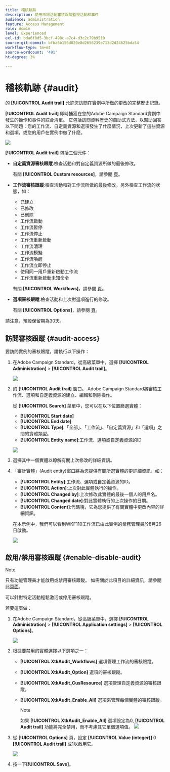 ```yaml
---
title: 稽核軌跡
description: 使用市場活動審核跟蹤監視活動和事件
audience: administration
feature: Access Management
role: Admin
level: Experienced
exl-id: bda6f8d5-3bcf-498c-a7c4-d3c2c79b9510
source-git-commit: bfba6b156d020e8d2656239e713d2d24625bda54
workflow-type: tm+mt
source-wordcount: '491'
ht-degree: 3%

---
```


# 稽核軌跡 {#audit}

的 **[!UICONTROL Audit trail]** 允許您訪問在實例中所做的更改的完整歷史記錄。

**[!UICONTROL Audit trail]** 即時捕獲在您的Adobe Campaign Standard實例中發生的操作和事件的綜合清單。 它包括訪問資料歷史的自助式方法，以幫助回答以下問題：您的工作流、自定義資源和選項發生了什麼情況，上次更新了這些資源和選項，或您的用戶在實例中做了什麼。

![](assets/audit-trail.png)

**[!UICONTROL Audit trail]** 包括三個元件：

* **自定義資源審核跟蹤**:檢查活動和對自定義資源所做的最後修改。

   有關 **[!UICONTROL Custom resources]**，請參閱 [頁](../../developing/using/key-steps-to-add-a-resource.md)。

* **工作流審核跟蹤**:檢查活動和對工作流所做的最後修改，另外檢查工作流的狀態，如：

   * 已建立
   * 已修改
   * 已刪除
   * 工作流啟動
   * 工作流暫停
   * 工作流停止
   * 工作流重新啟動
   * 工作流清理
   * 工作流模擬
   * 工作流喚醒
   * 工作流立即停止
   * 使用同一用戶重新啟動工作流
   * 工作流重新啟動未知命令

   有關 **[!UICONTROL Workflows]**，請參閱 [頁](../../automating/using/get-started-workflows.md)。

* **選項審核跟蹤**:檢查活動和上次對選項進行的修改。

   有關 **[!UICONTROL Options]**，請參閱 [頁](../../administration/using/about-campaign-standard-settings.md)。

請注意，預設保留期為30天。

## 訪問審核跟蹤 {#audit-access}

要訪問實例的審核跟蹤，請執行以下操作：

1. 在Adobe Campaign Standard，從高級菜單中，選擇 **[!UICONTROL Administration]** > **[!UICONTROL Audit trail]**。

   ![](assets/audit-trail.png)

1. 的 **[!UICONTROL Audit trail]** 窗口。 Adobe Campaign Standard將審核工作流、選項和自定義資源的建立、編輯和刪除操作。

   從 **[!UICONTROL Search]** 菜單中，您可以在以下位置篩選實體：

   * **[!UICONTROL Start date]**
   * **[!UICONTROL End date]**
   * **[!UICONTROL Type]**:「全部」、「工作流」、「自定義資源」和「選項」之間的實體類型。
   * **[!UICONTROL Entity name]**:工作流、選項或自定義資源的ID

   ![](assets/audit-trail_2.png)

1. 選擇其中一個實體以瞭解有關上次修改的詳細資訊。

1. 「審計實體」(Audit entity)窗口將為您提供有關所選實體的更詳細資訊，如：

   * **[!UICONTROL Entity]**:工作流、選項或自定義資源的ID。
   * **[!UICONTROL Action]**:上次對此實體執行的操作。
   * **[!UICONTROL Changed by]**:上次修改此實體的最後一個人的用戶名。
   * **[!UICONTROL Changed date]**:對此實體執行的上次操作的日期。
   * **[!UICONTROL Content]**:代碼塊，它為您提供了有關實體中更改內容的詳細資訊。

   在本示例中，我們可以看到WKF110工作流已由此實例的業務管理員於8月26日啟動。

   ![](assets/audit-trail_3.png)

## 啟用/禁用審核跟蹤 {#enable-disable-audit}

>[!NOTE]
>
> 只有功能管理員才能啟用或禁用審核跟蹤。 如需關於此項目的詳細資訊，請參閱此[頁面](../../administration/using/users-management.md#functional-administrators)。

可以針對特定活動輕鬆激活或停用審核跟蹤。

若要這麼做：

1. 在Adobe Campaign Standard，從高級菜單中，選擇 **[!UICONTROL Administration]** > **[!UICONTROL Application settings]** > **[!UICONTROL Options]**。

   ![](assets/audit-trail_4.png)

1. 根據要禁用的實體選擇以下選項之一：

   * **[!UICONTROL XtkAudit_Workflows]** 選項管理工作流的審核跟蹤。
   * **[!UICONTROL XtkAudit_Option]** 選項的審核跟蹤。
   * **[!UICONTROL XtkAudit_CusResource]** 選項管理自定義資源的審核跟蹤。
   * **[!UICONTROL XtkAudit_Enable_All]** 選項來管理每個實體的審核跟蹤。

      >[!NOTE]
      >
      >如果 **[!UICONTROL XtkAudit_Enable_All]** 選項設定為0, **[!UICONTROL Audit trail]** 功能將完全禁用，而不考慮其它單個選項值。
   ![](assets/audit-trail_5.png)

1. 從 **[!UICONTROL Options]** 頁，設定 **[!UICONTROL Value (integer)]** 0 **[!UICONTROL Audit trail]** 或1以啟用它。

   ![](assets/audit-trail_6.png)

1. 按一下&#x200B;**[!UICONTROL Save]**。

